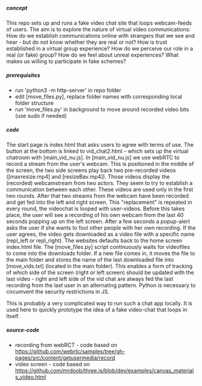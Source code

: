 ##### concept

This repo sets up and runs a fake video chat site that loops webcam-feeds of users. The aim is to explore the nature of virtual video communications: How do we establish communications online with strangers that we see and hear - but do not know whether they are real or not? How is trust established in a virtual group experience? How do we perceive our role in a real (or fake) group? How do we feel about unreal experiences? What makes us willing to participate in fake schemes?


##### prerequisites
* run 'python3 -m http-server' in repo folder
* edit [move_files.py], replace folder names with corresponding local folder structure
* run 'move_files.py' in background to move around recorded video bits (use sudo if needed)

##### code

The start page is index.html that asks users to agree with terms of use. The button at the bottom is linked to vid_chat2.html - which sets up the virtual chatroom with [main_vid_nu.js].
In [main_vid_nu.js] we use webRTC to record a stream from the user's webcam. This is positioned in the middle of the screen, the two side screens play back two pre-recorded videos ([maxresize.mp4] and [resizeBav.mp4]). Those videos display the (recorded) webcamstream from two actors. They seem to try to establish a communication between each other. These videos are used only in the first two rounds. After that two streams from the webcam have been recorded and get fed into the left and right screen. This "replacement" is repeated in every round, the videochat is looped with user-videos. Before this takes place, the user will see a recording of his own webcam from the last 40 seconds popping up on the left screen. After a few seconds a popup-alert asks the user if she wants to fool other people with her own recording. If the user agrees, the video gets downloaded as a video file with a specific name (repl_left or repl_right). The websites defaults back to the home screen index.html file.
The [move_files.py] script continuously waits for videofiles to come into the downloads folder. If a new file comes in, it moves the file to the main folder and stores the name of the last downloaded file into [move_vids.txt] (located in the main folder). This enables a form of tracking of which side of the screen (right or left screen) should be updated with the last video - right and left side of the vid chat are always fed the last recording from the last user in an alternating pattern. Python is necessary to circumvent the security restrictions in JS.

This is probably a very complicated way to run such a chat app locally. It is used here to quickly prototype the idea of a fake video-chat that loops in itself.  

##### source-code
* recording from webRCT - code based on https://github.com/webrtc/samples/tree/gh-pages/src/content/getusermedia/record
* video screen - code based on https://github.com/mrdoob/three.js/blob/dev/examples/canvas_materials_video.html
